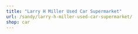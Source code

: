 ```yaml
---
title: "Larry H Miller Used Car Supermarket"
url: /sandy/larry-h-miller-used-car-supermarket/
shop: car
---
```

